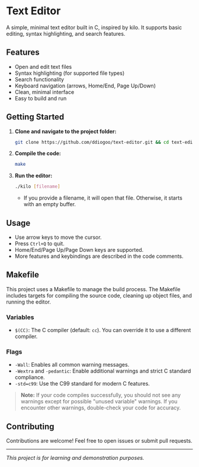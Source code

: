 # Text Editor

A simple, minimal text editor built in C, inspired by kilo. It supports basic editing, syntax highlighting, and search features.

## Features

- Open and edit text files
- Syntax highlighting (for supported file types)
- Search functionality
- Keyboard navigation (arrows, Home/End, Page Up/Down)
- Clean, minimal interface
- Easy to build and run

## Getting Started

1. **Clone and navigate to the project folder:**

   ```bash
   git clone https://github.com/ddiogoo/text-editor.git && cd text-editor
   ```

2. **Compile the code:**

   ```bash
   make
   ```

3. **Run the editor:**

   ```bash
   ./kilo [filename]
   ```

   - If you provide a filename, it will open that file. Otherwise, it starts with an empty buffer.

## Usage

- Use arrow keys to move the cursor.
- Press `Ctrl+Q` to quit.
- Home/End/Page Up/Page Down keys are supported.
- More features and keybindings are described in the code comments.

## Makefile

This project uses a Makefile to manage the build process. The Makefile includes targets for compiling the source code, cleaning up object files, and running the editor.

### Variables

- `$(CC)`: The C compiler (default: `cc`). You can override it to use a different compiler.

### Flags

- `-Wall`: Enables all common warning messages.
- `-Wextra` and `-pedantic`: Enable additional warnings and strict C standard compliance.
- `-std=c99`: Use the C99 standard for modern C features.

> **Note:** If your code compiles successfully, you should not see any warnings except for possible "unused variable" warnings. If you encounter other warnings, double-check your code for accuracy.

## Contributing

Contributions are welcome! Feel free to open issues or submit pull requests.

---

*This project is for learning and demonstration purposes.*
